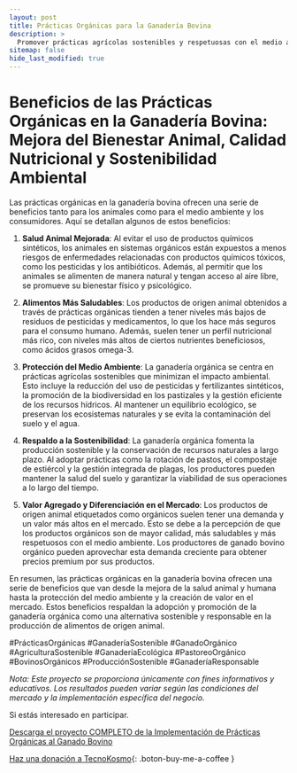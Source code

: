 ```yaml
---
layout: post
title: Prácticas Orgánicas para la Ganadería Bovina
description: >
  Promover prácticas agrícolas sostenibles y respetuosas con el medio ambiente.
sitemap: false
hide_last_modified: true
---
```


# Beneficios de las Prácticas Orgánicas en la Ganadería Bovina: Mejora del Bienestar Animal, Calidad Nutricional y Sostenibilidad Ambiental

Las prácticas orgánicas en la ganadería bovina ofrecen una serie de beneficios tanto para los animales como para el medio ambiente y los consumidores. Aquí se detallan algunos de estos beneficios:

1. **Salud Animal Mejorada**: Al evitar el uso de productos químicos sintéticos, los animales en sistemas orgánicos están expuestos a menos riesgos de enfermedades relacionadas con productos químicos tóxicos, como los pesticidas y los antibióticos. Además, al permitir que los animales se alimenten de manera natural y tengan acceso al aire libre, se promueve su bienestar físico y psicológico.

2. **Alimentos Más Saludables**: Los productos de origen animal obtenidos a través de prácticas orgánicas tienden a tener niveles más bajos de residuos de pesticidas y medicamentos, lo que los hace más seguros para el consumo humano. Además, suelen tener un perfil nutricional más rico, con niveles más altos de ciertos nutrientes beneficiosos, como ácidos grasos omega-3.

3. **Protección del Medio Ambiente**: La ganadería orgánica se centra en prácticas agrícolas sostenibles que minimizan el impacto ambiental. Esto incluye la reducción del uso de pesticidas y fertilizantes sintéticos, la promoción de la biodiversidad en los pastizales y la gestión eficiente de los recursos hídricos. Al mantener un equilibrio ecológico, se preservan los ecosistemas naturales y se evita la contaminación del suelo y el agua.

4. **Respaldo a la Sostenibilidad**: La ganadería orgánica fomenta la producción sostenible y la conservación de recursos naturales a largo plazo. Al adoptar prácticas como la rotación de pastos, el compostaje de estiércol y la gestión integrada de plagas, los productores pueden mantener la salud del suelo y garantizar la viabilidad de sus operaciones a lo largo del tiempo.

5. **Valor Agregado y Diferenciación en el Mercado**: Los productos de origen animal etiquetados como orgánicos suelen tener una demanda y un valor más altos en el mercado. Esto se debe a la percepción de que los productos orgánicos son de mayor calidad, más saludables y más respetuosos con el medio ambiente. Los productores de ganado bovino orgánico pueden aprovechar esta demanda creciente para obtener precios premium por sus productos.

En resumen, las prácticas orgánicas en la ganadería bovina ofrecen una serie de beneficios que van desde la mejora de la salud animal y humana hasta la protección del medio ambiente y la creación de valor en el mercado. Estos beneficios respaldan la adopción y promoción de la ganadería orgánica como una alternativa sostenible y responsable en la producción de alimentos de origen animal.

#PrácticasOrgánicas #GanaderíaSostenible #GanadoOrgánico #AgriculturaSostenible #GanaderíaEcológica #PastoreoOrgánico
#BovinosOrgánicos #ProducciónSostenible #GanaderíaResponsable

*Nota: Este proyecto se proporciona únicamente con fines informativos y educativos. Los resultados pueden variar según las condiciones del mercado y la implementación específica del negocio.*

Si estás interesado en participar.

[Descarga el proyecto COMPLETO de la Implementación de Prácticas Orgánicas al Ganado Bovino](https://www.dropbox.com/scl/fo/ax6a3wuspsk7kkmth9o2w/h?rlkey=unnq9j69bhk02ao3ruyib0f7r&dl=0)
                                                                                

[Haz una donación a TecnoKosmo](https://www.buymeacoffee.com/nain.taleb){: .boton-buy-me-a-coffee }

<object data="../ganadoBovinoOrganico.pdf" width="100%" height="600" type='application/pdf'></object>

